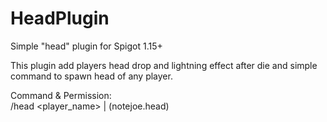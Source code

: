 # HeadPlugin
 Simple "head" plugin for Spigot 1.15+
 
 This plugin add players head drop and lightning effect after die and simple command to spawn head of any player.
 
 Command & Permission:                                                                                                                  
 /head <player_name> | (notejoe.head)
